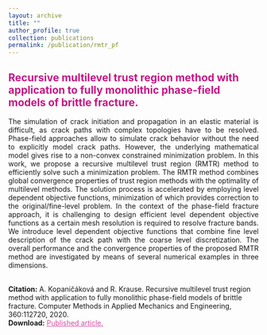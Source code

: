 ```yaml
---
layout: archive
title: ""
author_profile: true
collection: publications
permalink: /publication/rmtr_pf
---
```


## <span style="color:rgb(199, 21, 133)"> Recursive multilevel trust region method with application to fully monolithic phase-field models of brittle fracture. </span>
<div style="text-align: justify">The simulation of crack initiation and propagation in an elastic material is difficult, as crack paths with complex topologies have to be resolved. Phase-field approaches allow to simulate crack behavior without the need to explicitly model crack paths. However, the underlying mathematical model gives rise to a non-convex constrained minimization problem. In this work, we propose a recursive multilevel trust region (RMTR) method to efficiently solve such a minimization problem. The RMTR method combines global convergence properties of trust region methods with the optimality of multilevel methods. The solution process is accelerated by employing level dependent objective functions, minimization of which provides correction to the original/fine-level problem. In the context of the phase-field fracture approach, it is challenging to design efficient level dependent objective functions as a certain mesh resolution is required to resolve fracture bands. We introduce level dependent objective functions that combine fine level description of the crack path with the coarse level discretization. The overall performance and the convergence properties of the proposed RMTR method are investigated by means of several numerical examples in three dimensions.
</div><br />


**Citation:** A. Kopaničáková and R. Krause. Recursive multilevel trust region method with application to fully monolithic phase-field models of brittle fracture. Computer Methods in Applied Mechanics and Engineering, 360:112720, 2020.  <br />
**Download:**  <a href="https://www.sciencedirect.com/science/article/abs/pii/S0045782519306085" style="color:rgb(199, 21, 133,0.75);">Published article.</a> <br />

